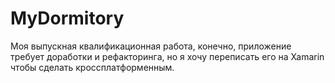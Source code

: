 # MyDormitory
Моя выпускная квалификационная работа, конечно, приложение требует доработки и рефакторинга, но я хочу переписать его на Xamarin чтобы сделать кроссплатформенным.
